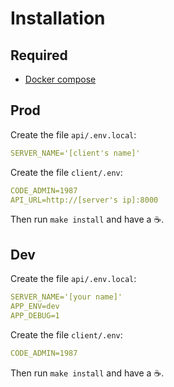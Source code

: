 # Installation

## Required
- [Docker compose](https://docs.docker.com/compose/install/)

## Prod
Create the file `api/.env.local`:
```yml
SERVER_NAME='[client's name]'
```

Create the file `client/.env`:
```yml
CODE_ADMIN=1987
API_URL=http://[server's ip]:8000
```
Then run `make install` and have a :coffee:.

## Dev
Create the file `api/.env.local`:
```yml
SERVER_NAME='[your name]'
APP_ENV=dev
APP_DEBUG=1
```

Create the file `client/.env`:
```yml
CODE_ADMIN=1987
```
Then run `make install` and have a :coffee:.
